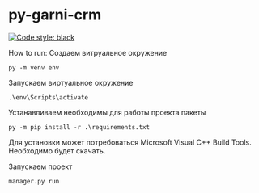 # py-garni-crm

[![Code style: black](https://img.shields.io/badge/code%20style-black-000000.svg)](https://github.com/psf/black)

How to run:
Создаем витруальное окружение

```
py -m venv env
```

Запускаем виртуальное окружение

```
.\env\Scripts\activate
```

Устанавливаем необходимы для работы проекта пакеты

```
py -m pip install -r .\requirements.txt
```

Для установки может потребоваться Microsoft Visual C++ Build Tools. Необходимо будет скачать.

Запускаем проект

```
manager.py run
```
